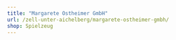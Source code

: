 ```yaml
---
title: "Margarete Ostheimer GmbH"
url: /zell-unter-aichelberg/margarete-ostheimer-gmbh/
shop: Spielzeug
---
```

